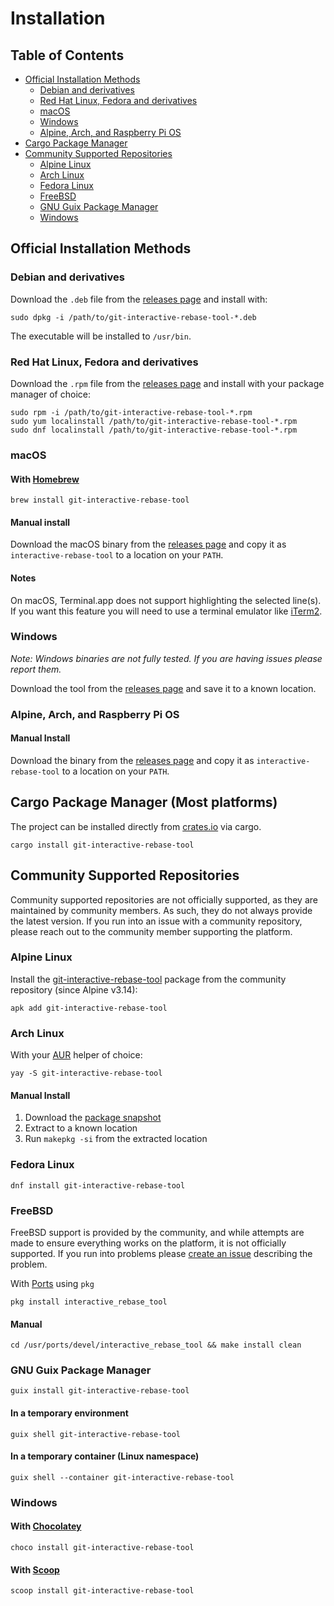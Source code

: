 # Installation

## Table of Contents

* [Official Installation Methods](#official-installation-methods)
    * [Debian and derivatives](#debian-and-derivatives)
    * [Red Hat Linux, Fedora and derivatives](#red-hat-linux-fedora-and-derivatives)
    * [macOS](#macos)
    * [Windows](#windows)
    * [Alpine, Arch, and Raspberry Pi OS](#alpine-arch-and-raspberry-pi-os)
* [Cargo Package Manager](#cargo-package-manager-most-platforms)
* [Community Supported Repositories](#community-supported-repositories)
    * [Alpine Linux](#alpine-linux)
    * [Arch Linux](#arch-linux)
    * [Fedora Linux](#fedora-linux)
    * [FreeBSD](#freebsd)
    * [GNU Guix Package Manager](#gnu-guix-package-manager)
    * [Windows](#windows-1)

## Official Installation Methods

### Debian and derivatives

Download the `.deb` file from the [releases page][releases] and install with:

```shell
sudo dpkg -i /path/to/git-interactive-rebase-tool-*.deb
```

The executable will be installed to `/usr/bin`.

### Red Hat Linux, Fedora and derivatives

Download the `.rpm` file from the [releases page][releases] and install with your package manager of choice:

```shell
sudo rpm -i /path/to/git-interactive-rebase-tool-*.rpm
sudo yum localinstall /path/to/git-interactive-rebase-tool-*.rpm
sudo dnf localinstall /path/to/git-interactive-rebase-tool-*.rpm
```

### macOS

#### With [Homebrew](https://brew.sh/)

```shell
brew install git-interactive-rebase-tool
```

#### Manual install

Download the macOS binary from the [releases page][releases] and copy it as `interactive-rebase-tool` to a location on your `PATH`.

#### Notes

On macOS, Terminal.app does not support highlighting the selected line(s). If you want this feature you will need to use
a terminal emulator like [iTerm2](https://iterm2.com/index.html).

### Windows

*Note: Windows binaries are not fully tested. If you are having issues please report them.*

Download the tool from the [releases page][releases] and save it to a known location.

### Alpine, Arch, and Raspberry Pi OS

#### Manual Install

Download the binary from the [releases page][releases] and copy it as `interactive-rebase-tool` to a location on your `PATH`.

## Cargo Package Manager (Most platforms)

The project can be installed directly from [crates.io](https://crates.io/crates/git-interactive-rebase-tool) via cargo.

```shell
cargo install git-interactive-rebase-tool
```

## Community Supported Repositories

Community supported repositories are not officially supported, as they are maintained by community members. As such, they do not always provide the latest version. If you run into an issue with a community repository, please reach out to the community member supporting the platform.

### Alpine Linux

Install the [git-interactive-rebase-tool](https://pkgs.alpinelinux.org/packages?name=git-interactive-rebase-tool) package from the community repository (since Alpine v3.14):

```shell
apk add git-interactive-rebase-tool
```

### Arch Linux

With your [AUR](https://aur.archlinux.org/) helper of choice:

```shell
yay -S git-interactive-rebase-tool
```

#### Manual Install

1. Download the [package snapshot](https://aur.archlinux.org/packages/git-interactive-rebase-tool/)
2. Extract to a known location
3. Run `makepkg -si` from the extracted location

### Fedora Linux

```shell
dnf install git-interactive-rebase-tool
```

### FreeBSD

FreeBSD support is provided by the community, and while attempts are made to ensure everything works on the platform, it is not officially supported. If you run into problems please [create an issue](https://github.com/MitMaro/git-interactive-rebase-tool/issues/new) describing the problem.

With [Ports](https://www.freebsd.org/ports/) using `pkg`

```shell
pkg install interactive_rebase_tool
```

#### Manual

```shell
cd /usr/ports/devel/interactive_rebase_tool && make install clean
```

### GNU Guix Package Manager

```shell
guix install git-interactive-rebase-tool
```

#### In a temporary environment

```shell
guix shell git-interactive-rebase-tool
```

#### In a temporary container (Linux namespace)

```shell
guix shell --container git-interactive-rebase-tool
```

### Windows

#### With [Chocolatey](https://chocolatey.org/)

```shell
choco install git-interactive-rebase-tool
```

#### With [Scoop](https://scoop.sh/)

```shell
scoop install git-interactive-rebase-tool
```

[releases]:https://github.com/MitMaro/git-interactive-rebase-tool/releases
